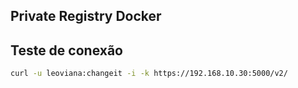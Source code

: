 ## Private Registry Docker

## Teste de conexão
```bash
curl -u leoviana:changeit -i -k https://192.168.10.30:5000/v2/
```
